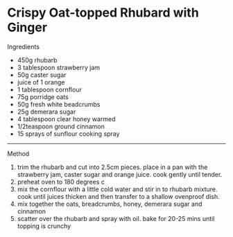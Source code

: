 # Crispy Oat-topped Rhubard with Ginger

Ingredients

-   450g rhubarb
-   3 tablespoon strawberry jam
-   50g caster sugar
-   juice of 1 orange
-   1 tablespoon cornflour
-   75g porridge oats
-   50g fresh white beadcrumbs
-   25g demerara sugar
-   4 tablespoon clear honey warmed
-   1/2teaspoon ground cinnamon
-   15 sprays of sunflour cooking spray

--------------------------------------------------------------------------------

Method

1.  trim the rhubarb and cut into 2.5cm pieces. place in a pan with the
    strawberry jam, caster sugar and orange juice. cook gently until tender.
2.  preheat oven to 180 degrees c
3.  mix the cornflour with a little cold water and stir in to rhubarb mixture.
    cook until juices thicken and then transfer to a shallow ovenproof dish.
4.  mix together the oats, breadcrumbs, honey, demerara sugar and cinnamon
5.  scatter over the rhubarb and spray with oil. bake for 20-25 mins until
    topping is crunchy
